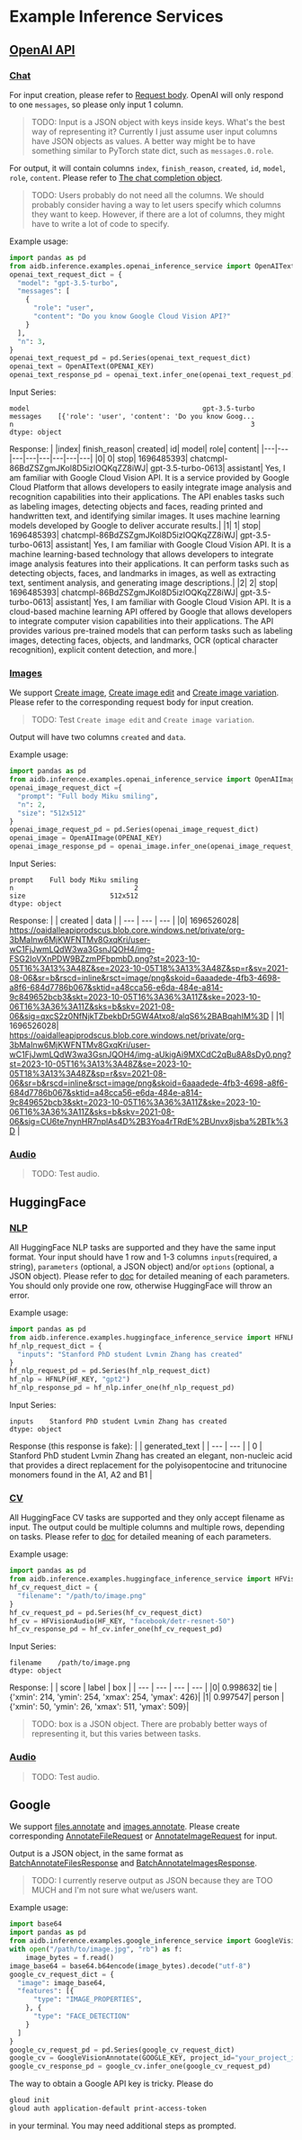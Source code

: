 # Example Inference Services 

## [OpenAI API]()

### [Chat](https://platform.openai.com/docs/api-reference/chat)

For input creation, please refer to [Request body](https://platform.openai.com/docs/api-reference/chat/create). OpenAI will only respond to one `messages`, so please only input 1 column.
> TODO: Input is a JSON object with keys inside keys. What's the best way of representing it? Currently I just assume user input columns have JSON objects as values. A better way might be to have something similar to PyTorch state dict, such as `messages.0.role`.

For output, it will contain columns `index`, `finish_reason`, `created`, `id`, `model`, `role`, `content`. Please refer to [The chat completion object](https://platform.openai.com/docs/api-reference/chat/object).
> TODO: Users probably do not need all the columns. We should probably consider having a way to let users specify which columns they want to keep. However, if there are a lot of columns, they might have to write a lot of code to specify.

Example usage:
```python
import pandas as pd
from aidb.inference.examples.openai_inference_service import OpenAIText
openai_text_request_dict = {
  "model": "gpt-3.5-turbo",
  "messages": [
    {
      "role": "user",
      "content": "Do you know Google Cloud Vision API?"
    }
  ],
  "n": 3,
}
openai_text_request_pd = pd.Series(openai_text_request_dict)
openai_text = OpenAIText(OPENAI_KEY)
openai_text_response_pd = openai_text.infer_one(openai_text_request_pd)
```

Input Series:
```
model                                           gpt-3.5-turbo
messages    [{'role': 'user', 'content': 'Do you know Goog...
n                                                           3
dtype: object
```

Response:
|	|index|	finish_reason|	created|	id|	model|	role|	content|
|---|---|---|---|---|---|---|---|
|0|	0|	stop|	1696485393|	chatcmpl-86BdZSZgmJKol8D5izIOQKqZZ8iWJ|	gpt-3.5-turbo-0613|	assistant|	Yes, I am familiar with Google Cloud Vision API. It is a service provided by Google Cloud Platform that allows developers to easily integrate image analysis and recognition capabilities into their applications. The API enables tasks such as labeling images, detecting objects and faces, reading printed and handwritten text, and identifying similar images. It uses machine learning models developed by Google to deliver accurate results.|
|1|	1|	stop|	1696485393|	chatcmpl-86BdZSZgmJKol8D5izIOQKqZZ8iWJ|	gpt-3.5-turbo-0613|	assistant|	Yes, I am familiar with Google Cloud Vision API. It is a machine learning-based technology that allows developers to integrate image analysis features into their applications. It can perform tasks such as detecting objects, faces, and landmarks in images, as well as extracting text, sentiment analysis, and generating image descriptions.|
|2|	2|	stop|	1696485393|	chatcmpl-86BdZSZgmJKol8D5izIOQKqZZ8iWJ|	gpt-3.5-turbo-0613|	assistant|	Yes, I am familiar with Google Cloud Vision API. It is a cloud-based machine learning API offered by Google that allows developers to integrate computer vision capabilities into their applications. The API provides various pre-trained models that can perform tasks such as labeling images, detecting faces, objects, and landmarks, OCR (optical character recognition), explicit content detection, and more.|

### [Images](https://platform.openai.com/docs/api-reference/images)

We support [Create image](https://platform.openai.com/docs/api-reference/images/create), [Create image edit](https://platform.openai.com/docs/api-reference/images/createEdit) and [Create image variation](https://platform.openai.com/docs/api-reference/images/createVariation). Please refer to the corresponding request body for input creation.
> TODO: Test `Create image edit` and `Create image variation`.

Output will have two columns `created` and `data`.

Example usage:
```python
import pandas as pd
from aidb.inference.examples.openai_inference_service import OpenAIImage
openai_image_request_dict ={
  "prompt": "Full body Miku smiling",
  "n": 2,
  "size": "512x512"
}
openai_image_request_pd = pd.Series(openai_image_request_dict)
openai_image = OpenAIImage(OPENAI_KEY)
openai_image_response_pd = openai_image.infer_one(openai_image_request_pd)
```

Input Series:
```
prompt    Full body Miku smiling
n                              2
size                     512x512
dtype: object
```

Response:
|  | created | data |
| --- | --- | --- |
|0|	1696526028|	https://oaidalleapiprodscus.blob.core.windows.net/private/org-3bMaInw6MjKWFNTMv8GxqKri/user-wC1FjJwmLQdW3wa3GsnJQOH4/img-FSG2IoVXnPDW9BZzmPFbpmbD.png?st=2023-10-05T16%3A13%3A48Z&se=2023-10-05T18%3A13%3A48Z&sp=r&sv=2021-08-06&sr=b&rscd=inline&rsct=image/png&skoid=6aaadede-4fb3-4698-a8f6-684d7786b067&sktid=a48cca56-e6da-484e-a814-9c849652bcb3&skt=2023-10-05T16%3A36%3A11Z&ske=2023-10-06T16%3A36%3A11Z&sks=b&skv=2021-08-06&sig=qxcS2z0NfNjkTZbekbDr5GW4Atxo8/alqS6%2BABqahIM%3D |
|1|	1696526028|	https://oaidalleapiprodscus.blob.core.windows.net/private/org-3bMaInw6MjKWFNTMv8GxqKri/user-wC1FjJwmLQdW3wa3GsnJQOH4/img-aUkigAi9MXCdC2qBu8A8sDy0.png?st=2023-10-05T16%3A13%3A48Z&se=2023-10-05T18%3A13%3A48Z&sp=r&sv=2021-08-06&sr=b&rscd=inline&rsct=image/png&skoid=6aaadede-4fb3-4698-a8f6-684d7786b067&sktid=a48cca56-e6da-484e-a814-9c849652bcb3&skt=2023-10-05T16%3A36%3A11Z&ske=2023-10-06T16%3A36%3A11Z&sks=b&skv=2021-08-06&sig=CU6te7nynHR7nplAs4D%2B3Yoa4rTRdE%2BUnvx8jsba%2BTk%3D |

### [Audio](https://platform.openai.com/docs/api-reference/audio)
> TODO: Test audio.

## HuggingFace

### [NLP](https://huggingface.co/docs/api-inference/detailed_parameters#natural-language-processing)

All HuggingFace NLP tasks are supported and they have the same input format. Your input should have 1 row and 1-3 columns `inputs`(required, a string), `parameters` (optional, a JSON object) and/or `options` (optional, a JSON object). Please refer to [doc](https://huggingface.co/docs/api-inference/detailed_parameters#natural-language-processing) for detailed meaning of each parameters. You should only provide one row, otherwise HuggingFace will throw an error.

Example usage:
```python
import pandas as pd
from aidb.inference.examples.huggingface_inference_service import HFNLP
hf_nlp_request_dict = {
  "inputs": "Stanford PhD student Lvmin Zhang has created"
}
hf_nlp_request_pd = pd.Series(hf_nlp_request_dict)
hf_nlp = HFNLP(HF_KEY, "gpt2")
hf_nlp_response_pd = hf_nlp.infer_one(hf_nlp_request_pd)
```

Input Series:
```
inputs    Stanford PhD student Lvmin Zhang has created
dtype: object
```

Response (this response is fake):
|  | generated_text |
| --- | --- |
| 0	| Stanford PhD student Lvmin Zhang has created an elegant, non-nucleic acid that provides a direct replacement for the polyisopentocine and tritunocine monomers found in the A1, A2 and B1 |

### [CV](https://huggingface.co/docs/api-inference/detailed_parameters#computer-vision)

All HuggingFace CV tasks are supported and they only accept filename as input. The output could be multiple columns and multiple rows, depending on tasks. Please refer to [doc](https://huggingface.co/docs/api-inference/detailed_parameters#computer-vision) for detailed meaning of each parameters.

Example usage:
```python
import pandas as pd
from aidb.inference.examples.huggingface_inference_service import HFVisionAudio
hf_cv_request_dict = {
  "filename": "/path/to/image.png"
}
hf_cv_request_pd = pd.Series(hf_cv_request_dict)
hf_cv = HFVisionAudio(HF_KEY, "facebook/detr-resnet-50")
hf_cv_response_pd = hf_cv.infer_one(hf_cv_request_pd)
```

Input Series:
```
filename    /path/to/image.png
dtype: object
```

Response:
|  | score | label | box |
| --- | --- | --- | --- |
|0|	0.998632|	tie	|{'xmin': 214, 'ymin': 254, 'xmax': 254, 'ymax': 426}|
|1|	0.997547|	person	|{'xmin': 50, 'ymin': 26, 'xmax': 511, 'ymax': 509}|
> TODO: box is a JSON object. There are probably better ways of representing it, but this varies between tasks.

### [Audio](https://huggingface.co/docs/api-inference/detailed_parameters#audio)
> TODO: Test audio.

## Google
We support [files.annotate](https://cloud.google.com/vision/docs/reference/rest/v1/files/annotate) and [images.annotate](https://cloud.google.com/vision/docs/reference/rest/v1/images/annotate). Please create corresponding [AnnotateFileRequest](https://cloud.google.com/vision/docs/reference/rest/v1/AnnotateFileRequest) or [AnnotateImageRequest](https://cloud.google.com/vision/docs/reference/rest/v1/AnnotateImageRequest) for input.

Output is a JSON object, in the same format as [BatchAnnotateFilesResponse](https://cloud.google.com/vision/docs/reference/rest/v1/BatchAnnotateFilesResponse) and [BatchAnnotateImagesResponse](https://cloud.google.com/vision/docs/reference/rest/v1/BatchAnnotateImagesResponse).
> TODO: I currently reserve output as JSON because they are TOO MUCH and I'm not sure what we/users want.

Example usage:
```python
import base64
import pandas as pd
from aidb.inference.examples.google_inference_service import GoogleVisionAnnotate
with open("/path/to/image.jpg", "rb") as f:
    image_bytes = f.read()
image_base64 = base64.b64encode(image_bytes).decode("utf-8")
google_cv_request_dict = {
  "image": image_base64,
  "features": [{
      "type": "IMAGE_PROPERTIES",
    }, {
      "type": "FACE_DETECTION"
    }
  ]
}
google_cv_request_pd = pd.Series(google_cv_request_dict)
google_cv = GoogleVisionAnnotate(GOOGLE_KEY, project_id="your_project_id")
google_cv_response_pd = google_cv.infer_one(google_cv_request_pd)
```

The way to obtain a Google API key is tricky. Please do
```bash
gloud init
gloud auth application-default print-access-token
```
in your terminal. You may need additional steps as prompted.
